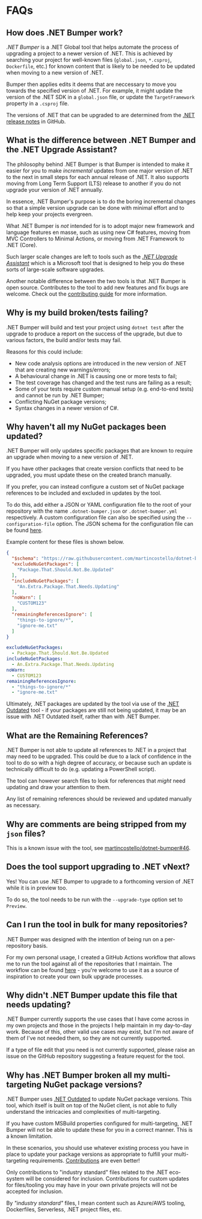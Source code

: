 # FAQs

## How does .NET Bumper work?

_.NET Bumper_ is a .NET Global tool that helps automate the process of upgrading a project to a newer
version of .NET. This is achieved by searching your project for well-known files (`global.json`, `*.csproj`, `Dockerfile`, etc.)
for known content that is likely to be needed to be updated when moving to a new version of .NET.

Bumper then applies edits it deems that are neccessary to move you towards the specified version of .NET.
For example, it might update the version of the .NET SDK in a `global.json` file, or update the
`TargetFramework` property in a `.csproj` file.

The versions of .NET that can be upgraded to are determined from the [.NET release notes][dotnet-release-notes]
in GitHub.

## What is the difference between .NET Bumper and the .NET Upgrade Assistant?

The philosophy behind .NET Bumper is that Bumper is intended to make it easier for you to make
_incremental_ updates from one major version of .NET to the next in small steps for each annual
release of .NET. It also supports moving from Long Term Support (LTS) release to another if you
do not upgrade your version of .NET annually.

In essence, .NET Bumper's purpose is to do the boring incremental changes so that a simple version
upgrade can be done with minimal effort and to help keep your projects evergreen.

What .NET Bumper is _not_ intended for is to adopt major new framework and language features en masse,
such as using new C# features, moving from MVC Controllers to Minimal Actions, or moving from
.NET Framework to .NET (Core).

Such larger scale changes are left to tools such as the [_.NET Upgrade Assistant_][upgrade-assistant]
which is a Microsoft tool that is designed to help you do these sorts of large-scale software upgrades.

Another notable difference between the two tools is that .NET Bumper is open source. Contributes to
the tool to add new features and fix bugs are welcome. Check out the [contributing guide][contributions]
for more information.

## Why is my build broken/tests failing?

.NET Bumper will build and test your project using `dotnet test` after the upgrade to produce a report on the
success of the upgrade, but due to various factors, the build and/or tests may fail.

Reasons for this could include:

- New code analysis options are introduced in the new version of .NET that are creating new warnings/errors;
- A behavioural change in .NET is causing one or more tests to fail;
- The test coverage has changed and the test runs are failing as a result;
- Some of your tests require custom manual setup (e.g. end-to-end tests) and cannot be run by .NET Bumper;
- Conflicting NuGet package versions;
- Syntax changes in a newer version of C#.

## Why haven't all my NuGet packages been updated?

.NET Bumper will only updates specific packages that are known to require an upgrade when moving to a new version
of .NET.

If you have other packages that create version conflicts that need to be upgraded, you must update these on
the created branch manually.

If you prefer, you can instead configure a custom set of NuGet package references to be included and excluded in updates by the tool.

To do this, add either a JSON or YAML configuration file to the root of your repository with the name
`.dotnet-bumper.json` or `.dotnet-bumper.yml` respectively. A custom configuration file can also be specified
using the `--configuration-file` option. The JSON schema for the configuration file can be found [here][dotnet-bumper-schema].

Example content for these files is shown below.

```json
{
  "$schema": "https://raw.githubusercontent.com/martincostello/dotnet-bumper/main/dotnet-bumper-schema.json",
  "excludeNuGetPackages": [
    "Package.That.Should.Not.Be.Updated"
  ],
  "includeNuGetPackages": [
    "An.Extra.Package.That.Needs.Updating"
  ],
  "noWarn": [
    "CUSTOM123"
  ],
  "remainingReferencesIgnore": [
    "things-to-ignore/*",
    "ignore-me.txt"
  ]
}
```

```yml
excludeNuGetPackages:
  - Package.That.Should.Not.Be.Updated
includeNuGetPackages:
  - An.Extra.Package.That.Needs.Updating
noWarn:
  - CUSTOM123
remainingReferencesIgnore:
  - "things-to-ignore/*"
  - "ignore-me.txt"
```

Ultimately, .NET packages are updated by the tool via use of the [.NET Outdated][dotnet-outdated] tool - if your packages
are still not being updated, it may be an issue with .NET Outdated itself, rather than with .NET Bumper.

## What are the Remaining References?

.NET Bumper is not able to update all references to .NET in a project that may need to be upgraded. This could
be due to a lack of confidence in the tool to do so with a high degree of accuracy, or because such an update
is technically difficult to do (e.g. updating a PowerShell script).

The tool can however search files to look for references that _might_ need updating and draw your attention to them.

Any list of remaining references should be reviewed and updated manually as necessary.

## Why are comments are being stripped from my `json` files?

This is a known issue with the tool, see [martincostello/dotnet-bumper#46][dotnet-bumper-46].

## Does the tool support upgrading to .NET vNext?

Yes! You can use .NET Bumper to upgrade to a forthcoming version of .NET while it is in preview too.

To do so, the tool needs to be run with the `--upgrade-type` option set to `Preview`.

## Can I run the tool in bulk for many repositories?

.NET Bumper was designed with the intention of being run on a per-repository basis.

For my own personal usage, I created a GitHub Actions workflow that allows me to run the tool against all of
the repositories that I maintain. The workflow can be found [here][dotnet-bumper-workflow] - you're welcome to
use it as a source of inspiration to create your own bulk upgrade processes.

## Why didn't .NET Bumper update this file that needs updating?

.NET Bumper currently supports the use cases that I have come across in my own projects and those in the projects
I help maintain in my day-to-day work. Because of this, other valid use cases may exist, but I'm not aware of them
of I've not needed them, so they are not currently supported.

If a type of file edit that you need is not currently supported, please raise an issue on the GitHub repository
suggesting a feature request for the tool.

## Why has .NET Bumper broken all my multi-targeting NuGet package versions?

.NET Bumper uses [.NET Outdated][dotnet-outdated] to update NuGet package versions. This tool, which itself is
built on top of the NuGet client, is not able to fully understand the intricacies and complexities of multi-targeting.

If you have custom MSBuild properties configured for multi-targeting, .NET Bumper will not be able to update these
for you in a correct manner. This is a known limitation.

In these scenarios, you should use whatever existing process you have in place to update your package versions
as appropriate to fulfill your multi-targeting requirements. [Contributions][contributions] are even better!

Only contributions to "industry standard" files related to the .NET eco-system will be considered for inclusion.
Contributions for custom updates for files/tooling you may have in your own private projects will not be accepted for inclusion.

By _"industry standard"_ files, I mean content such as Azure/AWS tooling, Dockerfiles, Serverless, .NET project files, etc.

[contributions]: ../.github/CONTRIBUTING.md
[dotnet-bumper-46]: https://github.com/martincostello/dotnet-bumper/issues/46
[dotnet-bumper-workflow]: https://github.com/martincostello/github-automation/blob/main/.github/workflows/dotnet-bumper.yml
[dotnet-bumper-schema]: ../dotnet-bumper-schema.json
[dotnet-outdated]: https://github.com/dotnet-outdated/dotnet-outdated
[dotnet-release-notes]: https://github.com/dotnet/core/tree/main/release-notes#readme
[upgrade-assistant]: https://dotnet.microsoft.com/platform/upgrade-assistant
